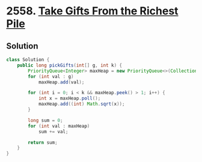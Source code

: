 # 2558. [Take Gifts From the Richest Pile](https://leetcode.com/problems/take-gifts-from-the-richest-pile/description/?envType=daily-question&envId=2024-12-12)

## Solution

```java
class Solution {
    public long pickGifts(int[] g, int k) {
        PriorityQueue<Integer> maxHeap = new PriorityQueue<>(Collections.reverseOrder());
        for (int val : g)
            maxHeap.add(val);

        for (int i = 0; i < k && maxHeap.peek() > 1; i++) {
            int x = maxHeap.poll();
            maxHeap.add((int) Math.sqrt(x));
        }

        long sum = 0;
        for (int val : maxHeap)
            sum += val;

        return sum;
    }
}
```
